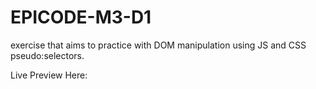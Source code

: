 # EPICODE-M3-D1

exercise that aims to practice with DOM manipulation using JS and CSS pseudo:selectors.

Live Preview Here: 
